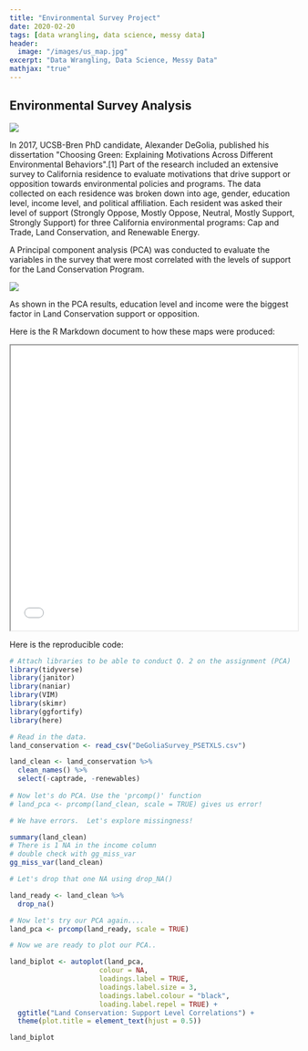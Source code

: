 ```yaml
---
title: "Environmental Survey Project"
date: 2020-02-20
tags: [data wrangling, data science, messy data]
header:
  image: "/images/us_map.jpg"
excerpt: "Data Wrangling, Data Science, Messy Data"
mathjax: "true"
---
```


## Environmental Survey Analysis

<img src="{{ site.url }}{{ site.baseurl }}/images/sal_map.png">

In 2017, UCSB-Bren PhD candidate, Alexander DeGolia, published his dissertation "Choosing Green: Explaining Motivations Across Different Environmental Behaviors".[1] Part of the research included an extensive survey to California residence to evaluate motivations that drive support or opposition towards environmental policies and programs. The data collected on each residence was broken down into age, gender, education level, income level, and political affiliation.  Each resident was asked their level of support (Strongly Oppose, Mostly Oppose, Neutral, Mostly Support, Strongly Support) for three California environmental programs: Cap and Trade, Land Conservation, and Renewable Energy. 

A Principal component analysis (PCA) was conducted to evaluate the variables in the survey that were most correlated with the levels of support for the Land Conservation Program.


<img src="{{ site.url }}{{ site.baseurl }}/images/survey_cor.png">

As shown in the PCA results, education level and income were the biggest factor in Land Conservation support or opposition. 

Here is the R Markdown document to how these maps were produced:
<iframe width="100%" height="500px" src="../images/survey_analysis.html" class="cool"></iframe>

Here is the reproducible code:
```r
# Attach libraries to be able to conduct Q. 2 on the assignment (PCA)
library(tidyverse)
library(janitor)
library(naniar)
library(VIM)
library(skimr)
library(ggfortify)
library(here)

# Read in the data.
land_conservation <- read_csv("DeGoliaSurvey_PSETXLS.csv")

land_clean <- land_conservation %>%
  clean_names() %>%
  select(-captrade, -renewables)
  
# Now let's do PCA. Use the 'prcomp()' function
# land_pca <- prcomp(land_clean, scale = TRUE) gives us error!

# We have errors.  Let's explore missingness!

summary(land_clean)
# There is 1 NA in the income column
# double check with gg_miss_var
gg_miss_var(land_clean)

# Let's drop that one NA using drop_NA()

land_ready <- land_clean %>%
  drop_na()

# Now let's try our PCA again....
land_pca <- prcomp(land_ready, scale = TRUE)

# Now we are ready to plot our PCA..

land_biplot <- autoplot(land_pca,
                      colour = NA,
                      loadings.label = TRUE,
                      loadings.label.size = 3,
                      loadings.label.colour = "black",
                      loading.label.repel = TRUE) +
  ggtitle("Land Conservation: Support Level Correlations") +
  theme(plot.title = element_text(hjust = 0.5))

land_biplot

```




